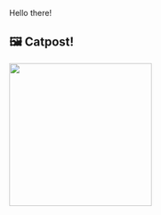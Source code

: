Hello there!



## 🖼️ Catpost!

<sub>
    <img src="https://cdn2.thecatapi.com/images/599.jpg" height="256">
</sub>

